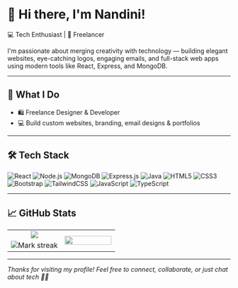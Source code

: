 # 👋 Hi there, I'm Nandini!

💻 Tech Enthusiast | 🎨 Freelancer

I'm passionate about merging creativity with technology — building elegant websites, eye-catching logos, engaging emails, and full-stack web apps using modern tools like React, Express, and MongoDB.

---

## 💼 What I Do

- 🛍️ Freelance Designer & Developer  
- 💻 Build custom websites, branding, email designs & portfolios  

---

## 🛠️ Tech Stack

![React](https://img.shields.io/badge/-React-61DAFB?logo=react&logoColor=white&style=flat)
![Node.js](https://img.shields.io/badge/-Node.js-339933?logo=node.js&logoColor=white&style=flat)
![MongoDB](https://img.shields.io/badge/-MongoDB-47A248?logo=mongodb&logoColor=white&style=flat)
![Express.js](https://img.shields.io/badge/-Express-black?logo=express&logoColor=white&style=flat)
![Java](https://img.shields.io/badge/-Java-007396?logo=java&logoColor=white&style=flat)
![HTML5](https://img.shields.io/badge/-HTML5-E34F26?logo=html5&logoColor=white&style=flat)
![CSS3](https://img.shields.io/badge/-CSS3-1572B6?logo=css3&logoColor=white&style=flat)
![Bootstrap](https://img.shields.io/badge/Bootstrap-563d7c?logo=bootstrap&logoColor=white)
![TailwindCSS](https://img.shields.io/badge/TailwindCSS-ffffff?logo=TailwindCSS&logoColor=blue)
![JavaScript](https://img.shields.io/badge/-JavaScript-F7DF1E?logo=javascript&logoColor=black&style=flat)
![TypeScript](https://img.shields.io/badge/-TypeScript-1572B6?logo=typescript&logoColor=white&style=flat)


---

## 📈 GitHub Stats

<table>
  <tbody>
    <tr border="none">
    <td width="50%" align="center">
      <img align="center" src="https://github-readme-stats.vercel.app/api?username=Nandini0826&show_icons=true&theme=radical" />
    </td>
    <td rowspan='2' align="center">
      <img align="center" width="100%" src="https://github-readme-stats.vercel.app/api/top-langs/?username=Nandini0826&theme=radical&hide_border=false&no-bg=true&no-frame=true&langs_count=6" />
    </td>
  </tr>
  <tr border="none">
    <td align="center" width="50%" align="center">
      <img alt="Mark streak" src="https://github-readme-streak-stats-five-roan.vercel.app?user=Nandini0826&theme=radical">
    </td>
  </tr>
  </tbody>
</table>

---

_Thanks for visiting my profile! Feel free to connect, collaborate, or just chat about tech 💬✨_
